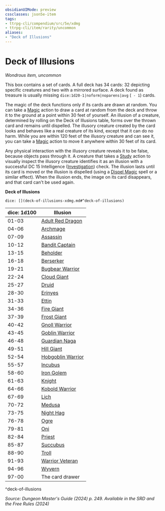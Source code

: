 ```yaml
---
obsidianUIMode: preview
cssclasses: json5e-item
tags:
- ttrpg-cli/compendium/src/5e/xdmg
- ttrpg-cli/item/rarity/uncommon
aliases: 
- "Deck of Illusions"
---
```

# Deck of Illusions
*Wondrous item, uncommon*  



This box contains a set of cards. A full deck has 34 cards: 32 depicting specific creatures and two with a mirrored surface. A deck found as treasure is usually missing `dice:1d20-1|noform|noparens|avg` (` - 1`) cards.

The magic of the deck functions only if its cards are drawn at random. You can take a [Magic](Інструменти%20ДМ/CLI/rules/actions.md#Magic) action to draw a card at random from the deck and throw it to the ground at a point within 30 feet of yourself. An illusion of a creature, determined by rolling on the Deck of Illusions table, forms over the thrown card and remains until dispelled. The illusory creature created by the card looks and behaves like a real creature of its kind, except that it can do no harm. While you are within 120 feet of the illusory creature and can see it, you can take a [Magic](Інструменти%20ДМ/CLI/rules/actions.md#Magic) action to move it anywhere within 30 feet of its card.

Any physical interaction with the illusory creature reveals it to be false, because objects pass through it. A creature that takes a [Study](Інструменти%20ДМ/CLI/rules/actions.md#Study) action to visually inspect the illusory creature identifies it as an illusion with a successful DC 15 Intelligence ([Investigation](Інструменти%20ДМ/CLI/rules/skills.md#Investigation)) check. The illusion lasts until its card is moved or the illusion is dispelled (using a [Dispel Magic](Інструменти%20ДМ/CLI/spells/dispel-magic-xphb.md) spell or a similar effect). When the illusion ends, the image on its card disappears, and that card can't be used again.

**Deck of Illusions**

`dice: [](deck-of-illusions-xdmg.md#^deck-of-illusions)`

| dice: 1d100 | Illusion |
|-------------|----------|
| 01-03 | [Adult Red Dragon](Інструменти%20ДМ/CLI/bestiary/dragon/adult-red-dragon-xmm.md) |
| 04-06 | [Archmage](Інструменти%20ДМ/CLI/bestiary/humanoid/archmage-xmm.md) |
| 07-09 | [Assassin](Інструменти%20ДМ/CLI/bestiary/humanoid/assassin-xmm.md) |
| 10-12 | [Bandit Captain](Інструменти%20ДМ/CLI/bestiary/humanoid/bandit-captain-xmm.md) |
| 13-15 | [Beholder](Інструменти%20ДМ/CLI/bestiary/aberration/beholder-xmm.md) |
| 16-18 | [Berserker](Інструменти%20ДМ/CLI/bestiary/humanoid/berserker-xmm.md) |
| 19-21 | [Bugbear Warrior](Інструменти%20ДМ/CLI/bestiary/fey/bugbear-warrior-xmm.md) |
| 22-24 | [Cloud Giant](Інструменти%20ДМ/CLI/bestiary/giant/cloud-giant-xmm.md) |
| 25-27 | [Druid](Інструменти%20ДМ/CLI/bestiary/humanoid/druid-xmm.md) |
| 28-30 | [Erinyes](Інструменти%20ДМ/CLI/bestiary/fiend/erinyes-xmm.md) |
| 31-33 | [Ettin](Інструменти%20ДМ/CLI/bestiary/giant/ettin-xmm.md) |
| 34-36 | [Fire Giant](Інструменти%20ДМ/CLI/bestiary/giant/fire-giant-xmm.md) |
| 37-39 | [Frost Giant](Інструменти%20ДМ/CLI/bestiary/giant/frost-giant-xmm.md) |
| 40-42 | [Gnoll Warrior](Інструменти%20ДМ/CLI/bestiary/fiend/gnoll-warrior-xmm.md) |
| 43-45 | [Goblin Warrior](Інструменти%20ДМ/CLI/bestiary/fey/goblin-warrior-xmm.md) |
| 46-48 | [Guardian Naga](Інструменти%20ДМ/CLI/bestiary/celestial/guardian-naga-xmm.md) |
| 49-51 | [Hill Giant](Інструменти%20ДМ/CLI/bestiary/giant/hill-giant-xmm.md) |
| 52-54 | [Hobgoblin Warrior](Інструменти%20ДМ/CLI/bestiary/fey/hobgoblin-warrior-xmm.md) |
| 55-57 | [Incubus](Інструменти%20ДМ/CLI/bestiary/fiend/incubus-xmm.md) |
| 58-60 | [Iron Golem](Інструменти%20ДМ/CLI/bestiary/construct/iron-golem-xmm.md) |
| 61-63 | [Knight](Інструменти%20ДМ/CLI/bestiary/humanoid/knight-xmm.md) |
| 64-66 | [Kobold Warrior](Інструменти%20ДМ/CLI/bestiary/dragon/kobold-warrior-xmm.md) |
| 67-69 | [Lich](Інструменти%20ДМ/CLI/bestiary/undead/lich-xmm.md) |
| 70-72 | [Medusa](Інструменти%20ДМ/CLI/bestiary/monstrosity/medusa-xmm.md) |
| 73-75 | [Night Hag](Інструменти%20ДМ/CLI/bestiary/fiend/night-hag-xmm.md) |
| 76-78 | [Ogre](Інструменти%20ДМ/CLI/bestiary/giant/ogre-xmm.md) |
| 79-81 | [Oni](Інструменти%20ДМ/CLI/bestiary/fiend/oni-xmm.md) |
| 82-84 | [Priest](Інструменти%20ДМ/CLI/bestiary/humanoid/priest-xmm.md) |
| 85-87 | [Succubus](Інструменти%20ДМ/CLI/bestiary/fiend/succubus-xmm.md) |
| 88-90 | [Troll](Інструменти%20ДМ/CLI/bestiary/giant/troll-xmm.md) |
| 91-93 | [Warrior Veteran](Інструменти%20ДМ/CLI/bestiary/humanoid/warrior-veteran-xmm.md) |
| 94-96 | [Wyvern](Інструменти%20ДМ/CLI/bestiary/dragon/wyvern-xmm.md) |
| 97-00 | The card drawer |
^deck-of-illusions

*Source: Dungeon Master's Guide (2024) p. 249. Available in the <span title='Systems Reference Document (5.2)'>SRD</span> and the Free Rules (2024)*